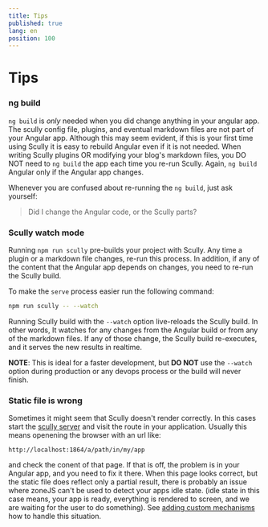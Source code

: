 ```yaml
---
title: Tips
published: true
lang: en
position: 100
---
```


# Tips

### ng build

`ng build` is _only_ needed when you did change anything in your angular app.
The scully config file, plugins, and eventual markdown files are not part of your Angular app.
Although this may seem evident, if this is your first time using Scully it is easy to rebuild Angular even if it is not needed. When writing Scully plugins OR modifying your blog's markdown files, you DO NOT need to `ng build` the app each time you re-run Scully. Again, `ng build` Angular only if the Angular app changes.

Whenever you are confused about re-running the `ng build`, just ask yourself:

> Did I change the Angular code, or the Scully parts?

### Scully watch mode

Running `npm run scully` pre-builds your project with Scully. Any time a plugin or a markdown file changes, re-run this process. In addition, if any of the content that the Angular app depends on changes, you need to re-run the Scully build.

To make the `serve` process easier run the following command:

```bash
npm run scully -- --watch
```

Running Scully build with the `--watch` option live-reloads the Scully build. In other words, It watches for any changes from the Angular build or from any of the markdown files. If any of those change, the Scully build re-executes, and it serves the new results in realtime.

**NOTE**: This is ideal for a faster development, but **DO NOT** use the `--watch` option during production or any devops process or the build will never finish.

### Static file is wrong

Sometimes it might seem that Scully doesn't render correctly. In this cases start the [scully server](/docs/learn/getting-started/serving) and visit the route in your application. Usually this means openening the browser with an url like:

```
http://localhost:1864/a/path/in/my/app
```

and check the conent of that page. If that is off, the problem is in your Angular app, and you need to fix it there.
When this page looks correct, but the static file does reflect only a partial result, there is probably an issue where zoneJS can't be used to detect your apps idle state. (idle state in this case means, your app is ready, everything is rendered to screen, and we are waiting for the user to do something). See [adding custom mechanisms](/docs/Reference/config.md) how to handle this situation.
